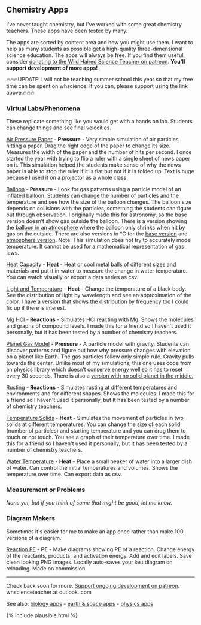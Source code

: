 ## Chemistry Apps

I've never taught chemistry, but I've worked with some great chemistry teachers. These apps have been tested by many. 

The apps are sorted by content area and how you might use them. I want to help as many students as possible get a high-quality three-dimensional science education. The apps will always be free. If you find them useful, consider [donating to the Wild Haired Science Teacher on patreon](https://www.patreon.com/whscienceteacher). **You'll support development of more apps!**

🔥🔥🔥UPDATE! I will not be teaching summer school this year so that my free time can be spent on whscience. If you can, please support using the link above.🔥🔥🔥

### Virtual Labs/Phenomena
These replicate something like you would get with a hands on lab. Students can change things and see final velocities. 

[Air Pressure Paper](/airpressurepaper/) - **Pressure** - Very simple simulation of air particles hitting a paper. Drag the right edge of the paper to change its size.  Measures the width of the paper and the number of hits per second. I once started the year with trying to flip a ruler with a single sheet of news paper on it. This simulation helped the students make sense of why the news paper is able to stop the ruler if it is flat but not if it is folded up. Text is huge because I used it on a projector as a whole class. 

[Balloon](/balloon/) - **Pressure** - Look for gas patterns using a particle model of an inflated balloon. Students can change the number of particles and the temperature and see how the size of the balloon changes. The balloon size depends on collisions with the particles, something the students can figure out through observation. I originally made this for astronomy, so the base version doesn’t show gas outside the balloon. There is a version showing the [balloon in an atmosphere](/balloon/atmo/) where the balloon only shrinks when hit by gas on the outside. There are also versions in °C for the [base version](/balloon/c/) and [atmosphere version](/balloon/atmo/c/). Note: This simulation does not try to accurately model temperature. It cannot be used for a mathematical representation of gas laws.  

[Heat Capacity](/heatcapacity/) - **Heat** - Heat or cool metal balls of different sizes and materials and put it in water to measure the change in water temperature. You can watch visually or export a data series as csv. 

[Light and Temperature](/lighttemp/) - **Heat** - Change the temperature of a black body. See the distribution of light by wavelength and see an approximation of the color. I have a version that shows the distribution by frequency too I could fix up if there is interest. 

[Mg HCl](/mghcl/) - **Reactions** - Simulates HCl reacting with Mg. Shows the molecules and graphs of compound levels. I made this for a friend so I haven't used it personally, but it has been tested by a number of chemistry teachers.

[Planet Gas Model](/planetgasmodel/) - **Pressure** - A particle model with gravity. Students can discover patterns and figure out how why pressure changes with elevation on a planet like Earth. The gas particles follow only simple rule. Gravity pulls towards the center. Unlike most of my simulations, this one uses code from an physics library which doesn’t conserve energy well so it has to reset every 30 seconds. There is also a [version with no solid planet in the middle.](/stargasmodel/) 

[Rusting](/rusting/) - **Reactions** - Simulates rusting at different temperatures and environments and for different shapes. Shows the molecules. I made this for a friend so I haven't used it personally, but It has been tested by a number of chemistry teachers. 

[Temperature Solids](/temperaturesolids/) - **Heat** - Simulates the movement of particles in two solids at different temperatures. You can change the size of each solid (number of particles) and starting temperature and you can drag them to touch or not touch. You see a graph of their temperature over time. I made this for a friend so I haven't used it personally, but It has been tested by a number of chemistry teachers. 

[Water Temperature](/watertemperature/) - **Heat** - Place a small beaker of water into a larger dish of water. Can control the initial temperatures and volumes. Shows the temperature over time. Can export data as csv. 

### Measurement or Problems

*None yet, but if you think of some that might be good, let me know.*

### Diagram Makers
Sometimes it's easier for me to make an app once rather than make 100 versions of a diagram.

[Reaction PE](/diagrams/reactionpe/) - **PE** - Make diagrams showing PE of a reaction. Change energy of the reactants, products, and activation energy. Add and edit labels. Save clean looking PNG images. Locally auto-saves your last diagram on reloading. Made on commission.

---

Check back soon for more. [Support ongoing development on patreon](https://www.patreon.com/whscienceteacher). whscienceteacher at outlook. com

See also: [biology apps](biology.md) - [earth & space apps](earthspace.md) - [physics apps](physics.md)


{% include plausible.html %}
